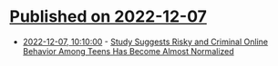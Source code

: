 # [Published on 2022-12-07](index.md)

* [2022-12-07, 10:10:00](https://soylentnews.org/article.pl?sid=22/12/06/1441248&from=rss) - [Study Suggests Risky and Criminal Online Behavior Among Teens Has Become Almost Normalized](https://soylentnews.org/article.pl?sid=22/12/06/1441248&from=rss)

